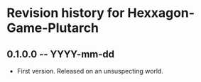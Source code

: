# Revision history for Hexxagon-Game-Plutarch

## 0.1.0.0 -- YYYY-mm-dd

* First version. Released on an unsuspecting world.
